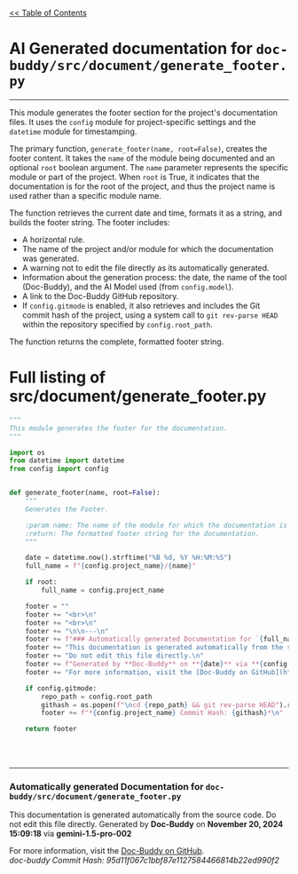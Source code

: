 [<< Table of Contents](../../index.md)

# AI Generated documentation for `doc-buddy/src/document/generate_footer.py`
---
This module generates the footer section for the project's documentation files. It uses the `config` module for project-specific settings and the `datetime` module for timestamping.

The primary function, `generate_footer(name, root=False)`, creates the footer content.  It takes the `name` of the module being documented and an optional `root` boolean argument.  The `name` parameter represents the specific module or part of the project. When `root` is True, it indicates that the documentation is for the root of the project, and thus the project name is used rather than a specific module name.

The function retrieves the current date and time, formats it as a string, and builds the footer string. The footer includes:

*   A horizontal rule.
*   The name of the project and/or module for which the documentation was generated.
*   A warning not to edit the file directly as its automatically generated.
*   Information about the generation process: the date, the name of the tool (Doc-Buddy), and the AI Model used (from `config.model`).
*   A link to the Doc-Buddy GitHub repository.
*   If `config.gitmode` is enabled, it also retrieves and includes the Git commit hash of the project, using a system call to `git rev-parse HEAD` within the repository specified by `config.root_path`.

The function returns the complete, formatted footer string.

# Full listing of src/document/generate_footer.py
```python
"""
This module generates the footer for the documentation.
"""

import os
from datetime import datetime
from config import config


def generate_footer(name, root=False):
    """
    Generates the Footer.

    :param name: The name of the module for which the documentation is generated.
    :return: The formatted footer string for the documentation.
    """

    date = datetime.now().strftime("%B %d, %Y %H:%M:%S")
    full_name = f"{config.project_name}/{name}"

    if root:
        full_name = config.project_name

    footer = ""
    footer += "<br>\n"
    footer += "<br>\n"
    footer += "\n\n---\n"
    footer += f"### Automatically generated Documentation for `{full_name}`\n"
    footer += "This documentation is generated automatically from the source code. "
    footer += "Do not edit this file directly.\n"
    footer += f"Generated by **Doc-Buddy** on **{date}** via **{config.model}**\n\n"
    footer += "For more information, visit the [Doc-Buddy on GitHub](https://github.com/scott-r-lindsey/doc-buddy).  \n"

    if config.gitmode:
        repo_path = config.root_path
        githash = os.popen(f"\ncd {repo_path} && git rev-parse HEAD").read().strip()
        footer += f"*{config.project_name} Commit Hash: {githash}*\n"

    return footer

```
<br>
<br>


---
### Automatically generated Documentation for `doc-buddy/src/document/generate_footer.py`
This documentation is generated automatically from the source code. Do not edit this file directly.
Generated by **Doc-Buddy** on **November 20, 2024 15:09:18** via **gemini-1.5-pro-002**

For more information, visit the [Doc-Buddy on GitHub](https://github.com/scott-r-lindsey/doc-buddy).  
*doc-buddy Commit Hash: 95d11f067c1bbf87e1127584466814b22ed990f2*
